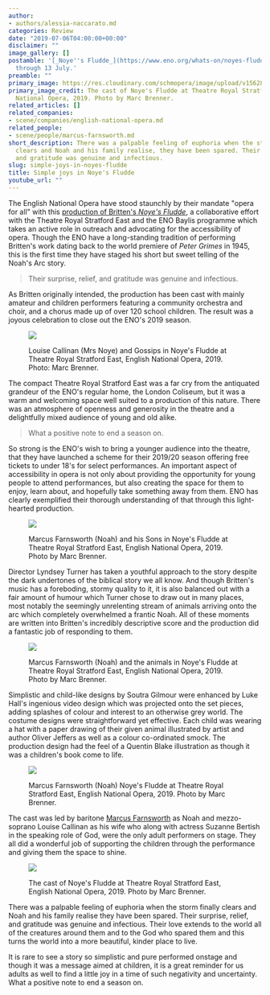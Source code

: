 ```yaml
---
author:
- authors/alessia-naccarato.md
categories: Review
date: "2019-07-06T04:00:00+00:00"
disclaimer: ""
image_gallery: []
postamble: '[_Noye''s Fludde_](https://www.eno.org/whats-on/noyes-fludde/) is onstage
  through 13 July.'
preamble: ""
primary_image: https://res.cloudinary.com/schmopera/image/upload/v1562864178/media/2019/07/sqThecastofNoyesFluddeatTheatreRoyalStratfordEast.jpg
primary_image_credit: The cast of Noye's Fludde at Theatre Royal Stratford East, English
  National Opera, 2019. Photo by Marc Brenner.
related_articles: []
related_companies:
- scene/companies/english-national-opera.md
related_people:
- scene/people/marcus-farnsworth.md
short_description: There was a palpable feeling of euphoria when the storm finally
  clears and Noah and his family realise, they have been spared. Their surprise, relief,
  and gratitude was genuine and infectious.
slug: simple-joys-in-noyes-fludde
title: Simple joys in Noye's Fludde
youtube_url: ""
---
```

The English National Opera have stood staunchly by their mandate "opera for all" with this [production of Britten's _Noye's Fludde_](https://www.eno.org/whats-on/noyes-fludde/), a collaborative effort with the Theatre Royal Stratford East and the ENO Baylis programme which takes an active role in outreach and advocating for the accessibility of opera. Though the ENO have a long-standing tradition of performing Britten's work dating back to the world premiere of _Peter Grimes_ in 1945, this is the first time they have staged his short but sweet telling of the Noah's Arc story. 

>Their surprise, relief, and gratitude was genuine and infectious.

As Britten originally intended, the production has been cast with mainly amateur and children performers featuring a community orchestra and choir, and a chorus made up of over 120 school children. The result was a joyous celebration to close out the ENO's 2019 season.

<figure data-type="image">

![](https://res.cloudinary.com/schmopera/image/upload/v1562864325/media/2019/07/LouiseCallinanMrsNoyeandGossipsinNoyesFluddeatTheatreRoyalStratfordEast.jpg)

<figcaption>Louise Callinan (Mrs Noye) and Gossips in Noye's Fludde at Theatre Royal Stratford East, English National Opera, 2019. Photo: Marc Brenner.</figcaption>

</figure>

The compact Theatre Royal Stratford East was a far cry from the antiquated grandeur of the ENO's regular home, the London Coliseum, but it was a warm and welcoming space well suited to a production of this nature. There was an atmosphere of openness and generosity in the theatre and a delightfully mixed audience of young and old alike. 

>What a positive note to end a season on.

So strong is the ENO's wish to bring a younger audience into the theatre, that they have launched a scheme for their 2019/20 season offering free tickets to under 18's for select performances. An important aspect of accessibility in opera is not only about providing the opportunity for young people to attend performances, but also creating the space for them to enjoy, learn about, and hopefully take something away from them. ENO has clearly exemplified their thorough understanding of that through this light-hearted production.

<figure data-type="image">

![](https://res.cloudinary.com/schmopera/image/upload/v1562864336/media/2019/07/MarcusFarnsworth%20NoahandhisSonsinNoyesFluddeatTheatreRoyalStratfordEast.jpg)

<figcaption>Marcus Farnsworth (Noah) and his Sons in Noye's Fludde at Theatre Royal Stratford East, English National Opera, 2019. Photo by Marc Brenner.</figcaption>

</figure>

Director Lyndsey Turner has taken a youthful approach to the story despite the dark undertones of the biblical story we all know. And though Britten's music has a foreboding, stormy quality to it, it is also balanced out with a fair amount of humour which Turner chose to draw out in many places, most notably the seemingly unrelenting stream of animals arriving onto the arc which completely overwhelmed a frantic Noah. All of these moments are written into Britten's incredibly descriptive score and the production did a fantastic job of responding to them.

<figure data-type="image">

![](https://res.cloudinary.com/schmopera/image/upload/v1562864347/media/2019/07/MarcusFarnsworthNoaandtheanimalsinNoyesFluddeatTheatreRoyalStratfordEast.jpg)

<figcaption>Marcus Farnsworth (Noah) and the animals in Noye's Fludde at Theatre Royal Stratford East, English National Opera, 2019. Photo by Marc Brenner.</figcaption>

</figure>

Simplistic and child-like designs by Soutra Gilmour were enhanced by Luke Hall's ingenious video design which was projected onto the set pieces, adding splashes of colour and interest to an otherwise grey world. The costume designs were straightforward yet effective. Each child was wearing a hat with a paper drawing of their given animal illustrated by artist and author Oliver Jeffers as well as a colour co-ordinated smock. The production design had the feel of a Quentin Blake illustration as though it was a children's book come to life.

<figure data-type="image">

![](https://res.cloudinary.com/schmopera/image/upload/v1562864373/media/2019/07/MarcusFarnsworthNoahinNoyesFluddeatTheatreRoyalStratfordEast.jpg)

<figcaption>Marcus Farnsworth (Noah) Noye's Fludde at Theatre Royal Stratford East, English National Opera, 2019. Photo by Marc Brenner.</figcaption>

</figure>

The cast was led by baritone [Marcus Farnsworth](/scene/people/marcus-farnsworth/) as Noah and mezzo-soprano Louise Callinan as his wife who along with actress Suzanne Bertish in the speaking role of God, were the only adult performers on stage. They all did a wonderful job of supporting the children through the performance and giving them the space to shine.

<figure data-type="image">

![](https://res.cloudinary.com/schmopera/image/upload/v1562864384/media/2019/07/ThecastofNoyesFluddeatTheatreRoyalStratfordEast.jpg)

<figcaption>The cast of Noye's Fludde at Theatre Royal Stratford East, English National Opera, 2019. Photo by Marc Brenner.</figcaption>

</figure>

There was a palpable feeling of euphoria when the storm finally clears and Noah and his family realise they have been spared. Their surprise, relief, and gratitude was genuine and infectious.  Their love extends to the world all of the creatures around them and to the God who spared them and this turns the world into a more beautiful, kinder place to live. 

It is rare to see a story so simplistic and pure performed onstage and though it was a message aimed at children, it is a great reminder for us adults as well to find a little joy in a time of such negativity and uncertainty. What a positive note to end a season on.